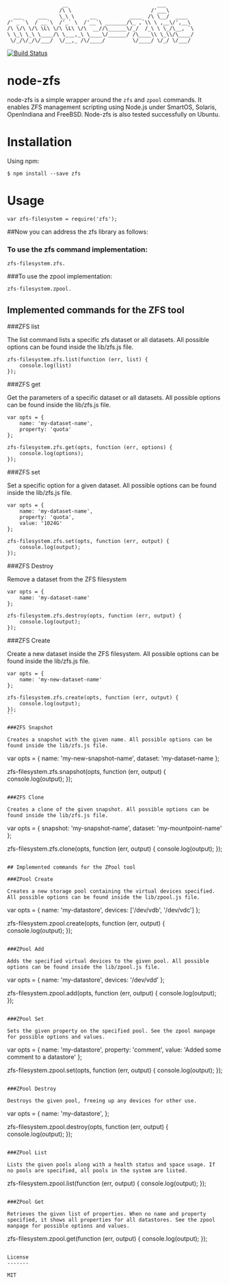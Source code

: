                       __                             ___ 
                     /\ \                          /'___\
      ___     ___    \_\ \     __           ____  /\ \__/  ____
    /' _ `\  / __`\  /'_` \  /'__`\ _______/\_ ,`\\ \ ,__\/',__\
    /\ \/\ \/\ \L\ \/\ \L\ \/\  __//\______\/_/  /_\ \ \_/\__, `\
    \ \_\ \_\ \____/\ \___,_\ \____\/______/ /\____\\ \_\\/\____/
     \/_/\/_/\/___/  \/__,_ /\/____/         \/____/ \/_/ \/___/

[![Build Status](https://secure.travis-ci.org/calmh/node-zfs.png)](http://travis-ci.org/calmh/node-zfs)

node-zfs
========

node-zfs is a simple wrapper around the `zfs` and `zpool` commands. It enables
ZFS management scripting using Node.js under SmartOS, Solaris, OpenIndiana and
FreeBSD. Node-zfs is also tested successfully on Ubuntu.

# Installation

Using npm: 

```
$ npm install --save zfs
```
# Usage

```
var zfs-filesystem = require('zfs');
```

##Now you can address the zfs library as follows:

### To use the zfs command implementation:
```
zfs-filesystem.zfs.
```
###To use the zpool implementation:

```
zfs-filesystem.zpool.
```

## Implemented commands for the ZFS tool

###ZFS list

The list command lists a specific zfs dataset or all datasets. All possible options can be found inside the lib/zfs.js file.

```
zfs-filesystem.zfs.list(function (err, list) {
    console.log(list)
});
```

###ZFS get

Get the parameters of a specific dataset or all datasets. All possible options can be found inside the lib/zfs.js file.

```
var opts = {
    name: 'my-dataset-name',
    property: 'quota'
};

zfs-filesystem.zfs.get(opts, function (err, options) {
    console.log(options);
});
```

###ZFS set

Set a specific option for a given dataset. All possible options can be found inside the lib/zfs.js file.

```
var opts = {
    name: 'my-dataset-name',
    property: 'quota',
    value: '1024G'
};

zfs-filesystem.zfs.set(opts, function (err, output) {
    console.log(output);
});
```

###ZFS Destroy

Remove a dataset from the ZFS filesystem

```
var opts = {
    name: 'my-dataset-name'
};

zfs-filesystem.zfs.destroy(opts, function (err, output) {
    console.log(output);
});
```

###ZFS Create

Create a new dataset inside the ZFS filesystem. All possible options can be found inside the lib/zfs.js file.

```
var opts = {
    name: 'my-new-dataset-name'
};

zfs-filesystem.zfs.create(opts, function (err, output) {
    console.log(output);
});
``

###ZFS Snapshot

Creates a snapshot with the given name. All possible options can be found inside the lib/zfs.js file.

```
var opts = {
    name: 'my-new-snapshot-name',
    dataset: 'my-dataset-name
};

zfs-filesystem.zfs.snapshot(opts, function (err, output) {
    console.log(output);
});
```

###ZFS Clone

Creates a clone of the given snapshot. All possible options can be found inside the lib/zfs.js file.

```
var opts = {
    snapshot: 'my-snapshot-name',
    dataset: 'my-mountpoint-name'
};

zfs-filesystem.zfs.clone(opts, function (err, output) {
    console.log(output);
});
```

## Implemented commands for the ZPool tool

###ZPool Create

Creates a new storage pool containing the virtual devices specified. All possible options can be found inside the lib/zpool.js file.

```
var opts = {
    name: 'my-datastore',
    devices: ['/dev/vdb', '/dev/vdc']
};

zfs-filesystem.zpool.create(opts, function (err, output) {
    console.log(output);
});
```

###ZPool Add

Adds the specified virtual devices to the given pool. All possible options can be found inside the lib/zpool.js file.

```
var opts = {
    name: 'my-datastore',
    devices: '/dev/vdd'
};

zfs-filesystem.zpool.add(opts, function (err, output) {
    console.log(output);
});
```

###ZPool Set

Sets the given property on the specified pool. See the zpool manpage for possible options and values.

```
var opts = {
    name: 'my-datastore',
    property: 'comment',
    value: 'Added some comment to a datastore'
};

zfs-filesystem.zpool.set(opts, function (err, output) {
    console.log(output);
});
```

###ZPool Destroy

Destroys the given pool, freeing up any devices for other use.

```
var opts = {
    name: 'my-datastore',
};

zfs-filesystem.zpool.destroy(opts, function (err, output) {
    console.log(output);
});
```

###ZPool List

Lists the given pools along with a health status and space usage. If no pools are specified, all pools in the system are listed. 

```
zfs-filesystem.zpool.list(function (err, output) {
    console.log(output);
});
```

###ZPool Get

Retrieves the given list of properties. When no name and property specified, it shows all properties for all datastores. See the zpool manpage for possible options and values.

```
zfs-filesystem.zpool.get(function (err, output) {
    console.log(output);
});
```

License
-------

MIT
